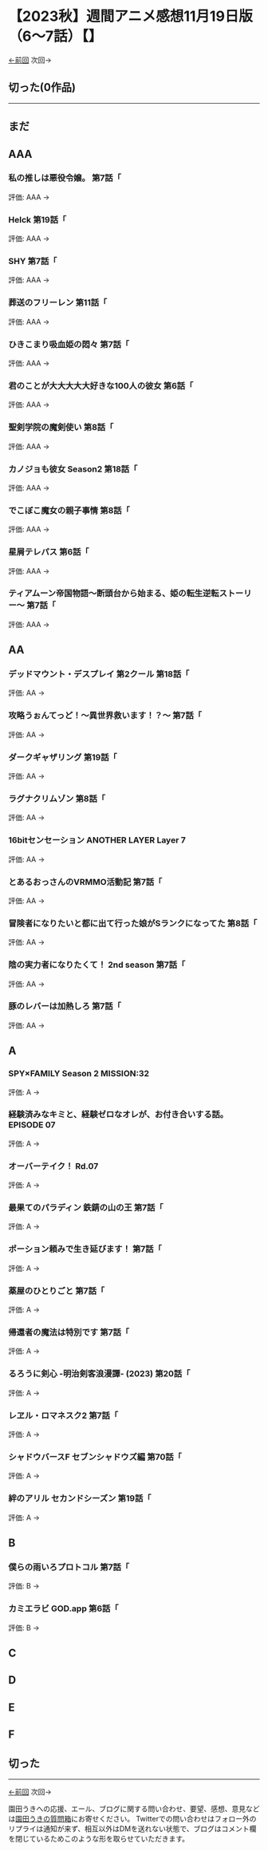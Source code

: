 # 【2023秋】週間アニメ感想11月19日版（6～7話）【】

[←前回]() 次回→

## 切った(0作品)
***
## まだ
## AAA
### 私の推しは悪役令嬢。 第7話「
評価: AAA →
### Helck 第19話「
評価: AAA →
### SHY 第7話「
評価: AAA →
### 葬送のフリーレン 第11話「
評価: AAA →
### ひきこまり吸血姫の悶々 第7話「
評価: AAA →
### 君のことが大大大大大好きな100人の彼女 第6話「
評価: AAA →
### 聖剣学院の魔剣使い 第8話「
評価: AAA →
### カノジョも彼女 Season2 第18話「
評価: AAA →
### でこぼこ魔女の親子事情 第8話「
評価: AAA →
### 星屑テレパス 第6話「
評価: AAA →
### ティアムーン帝国物語～断頭台から始まる、姫の転生逆転ストーリー～ 第7話「
評価: AAA →
## AA
### デッドマウント・デスプレイ 第2クール 第18話「
評価: AA →
### 攻略うぉんてっど！～異世界救います！？～ 第7話「
評価: AA →
### ダークギャザリング 第19話「
評価: AA →
### ラグナクリムゾン 第8話「
評価: AA →
### 16bitセンセーション ANOTHER LAYER Layer 7
評価: AA →
### とあるおっさんのVRMMO活動記 第7話「
評価: AA →
### 冒険者になりたいと都に出て行った娘がSランクになってた 第8話「
評価: AA →
### 陰の実力者になりたくて！ 2nd season 第7話「
評価: AA →
### 豚のレバーは加熱しろ 第7話「
評価: AA →
## A
### SPY×FAMILY Season 2 MISSION:32
評価: A →
### 経験済みなキミと、経験ゼロなオレが、お付き合いする話。 EPISODE 07
評価: A →
### オーバーテイク！ Rd.07
評価: A →
### 最果てのパラディン 鉄錆の山の王 第7話「
評価: A →
### ポーション頼みで生き延びます！ 第7話「
評価: A →
### 薬屋のひとりごと 第7話「
評価: A →
### 帰還者の魔法は特別です 第7話「
評価: A →
### るろうに剣心 -明治剣客浪漫譚- (2023) 第20話「
評価: A →
### レヱル・ロマネスク2 第7話「
評価: A →
### シャドウバースF セブンシャドウズ編 第70話「
評価: A →
### 絆のアリル セカンドシーズン 第19話「
評価: A →
## B
### 僕らの雨いろプロトコル 第7話「
評価: B →
### カミエラビ GOD.app 第6話「
評価: B →
## C
## D
## E
## F
## 切った
***
[←前回]() 次回→

園田うきへの応援、エール、ブログに関する問い合わせ、要望、感想、意見などは[園田うきの質問箱](https://peing.net/ja/ukitouchtypist)にお寄せください。
Twitterでの問い合わせはフォロー外のリプライは通知が来ず、相互以外はDMを送れない状態で、ブログはコメント欄を閉じているためこのような形を取らせていただきます。
